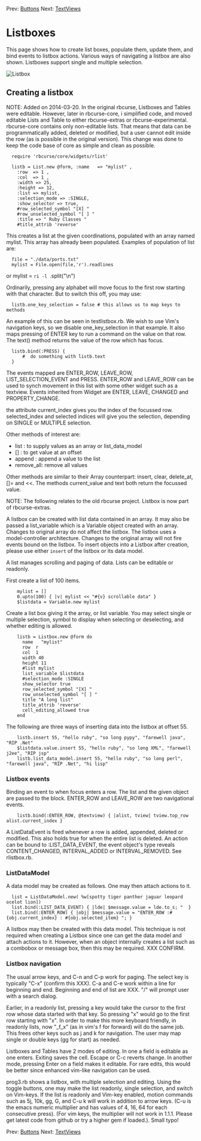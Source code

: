 
Prev: [Buttons](button.md)
Next: [TextViews](textview.md)

# Listboxes

This page shows how to create list boxes, populate them, update them, and bind events to listbox actions.
Various ways of navigating a listbox are also shown. Listboxes support single and multiple selection.

![Listbox](http://www.benegal.org/files/screen/nc_list_edit.png)

## Creating a listbox

NOTE: Added on 2014-03-20. In the original rbcurse, Listboxes and Tables were editable. However, later in rbcurse-core, i simplified code, and moved editable Lists and Table to either rbcurse-extras or rbcurse-experimental. rbcurse-core contains only non-editable lists. That means that data can be programmatically added, deleted or modified, but a user cannot edit inside the row (as is possible in the original version). This change was done to keep the code base of core as simple and clean as possible.


      require 'rbcurse/core/widgets/rlist'

      listb = List.new @form, :name   => "mylist" ,
        :row  => 1 ,
        :col  => 1 ,
        :width => 25,
        :height => 12,
        :list => mylist,
        :selection_mode => :SINGLE,
        :show_selector => true,
        #row_selected_symbol "[X] "
        #row_unselected_symbol "[ ] "
        :title => " Ruby Classes "
        #title_attrib 'reverse'

This creates a list at the given coordinations, populated with an array named mylist. This array has already been populated. Examples of population of list are:

   
      file = "./data/ports.txt"
      mylist = File.open(file,'r').readlines 

or 
      mylist = `ri -l `.split("\n")

Ordinarily, pressing any alphabet will move focus to the first row starting with that character. But to switch this off, you may use:


      listb.one_key_selection = false # this allows us to map keys to methods

An example of this can be seen in testlistbox.rb. We wish to use Vim's navigation keys, so we disable one_key_selection in that example. It also maps pressing of ENTER key to run a command on the value on that row. The text() method returns the value of the row which has focus.


      listb.bind(:PRESS) { 
          #  do something with listb.text
      }

The events mapped are ENTER_ROW, LEAVE_ROW, LIST_SELECTION_EVENT and PRESS. ENTER_ROW and LEAVE_ROW can be used
to synch movement in this list with some other widget such as a textview. Events inherited from Widget are ENTER, LEAVE, CHANGED and PROPERTY_CHANGE.

the attribute current_index gives you the index of the focussed row. selected_index and selected indices will give you the selection, depending on SINGLE or MULTIPLE selection.

Other methods of interest are:

- list : to supply values as an array or list_data_model
- []   : to get value at an offset
- append : append a value to the list
- remove_all: remove all values

Other methods are similar to their Array counterpart: insert, clear, delete_at, []= and <<.
The methods current_value and text both return the focussed value.

NOTE: The following relates to the old rbcurse project. Listbox is now part of rbcurse-extras.

A listbox can be created with list data contained in an array. It may also be passed a list_variable which is a Variable object created with an array. Changes to original array do not affect the listbox. The listbox uses a model-controller architecture. Changes to the original array will not fire events bound on the listbox. To insert objects into a Listbox after creation, please use either `insert` of the listbox or its data model. 

A list manages scrolling and paging of data. Lists can be editable or readonly.

First create a list of 100 items.

        mylist = []
        0.upto(100) { |v| mylist << "#{v} scrollable data" }
        $listdata = Variable.new mylist

Create a list box giving it the array, or list variable. You may select single or multiple selection, symbol to display when selecting or deselecting, and whether editing is allowed.


        listb = Listbox.new @form do
          name   "mylist" 
          row  r 
          col  1 
          width 40
          height 11
          #list mylist
          list_variable $listdata
          #selection_mode :SINGLE
          show_selector true
          row_selected_symbol "[X] "
          row_unselected_symbol "[ ] "
          title "A long list"
          title_attrib 'reverse'
          cell_editing_allowed true
        end

The following are three ways of inserting data into the listbox at offset 55.

        listb.insert 55, "hello ruby", "so long pypy", "farewell java", "RIP .Net"
        $listdata.value.insert 55, "hello ruby", "so long XML", "farewell j2ee", "RIP jsp"
        listb.list_data_model.insert 55, "hello ruby", "so long perl", "farewell java", "RIP .Net", "hi lisp"


### Listbox events

Binding an event to when focus enters a row. The list and the given object are passed to the block. ENTER_ROW and LEAVE_ROW are two navigational events.

        listb.bind(:ENTER_ROW, @textview) { |alist, tview| tview.top_row alist.current_index }

A ListDataEvent is fired whenever a row is added, appended, deleted or modified. This also holds true for when the entire list is deleted. An action can be bound to :LIST_DATA_EVENT, the event object's type reveals CONTENT_CHANGED, INTERVAL_ADDED or INTERVAL_REMOVED. See rlistbox.rb.

### ListDataModel

A data model may be created as follows. One may then attach actions to it.

      list = ListDataModel.new( %w[spotty tiger panther jaguar leopard ocelot lion])
      list.bind(:LIST_DATA_EVENT) { |lde| $message.value = lde.to_s; "  } 
      list.bind(:ENTER_ROW) { |obj| $message.value = "ENTER_ROW :#{obj.current_index} : #{obj.selected_item} "; }

A listbox may then be created with this data model. This technique is not required when creating a Listbox since one can get the data model and attach actions to it. However, when an object internally creates a list such as a combobox or message box, then this may be required. XXX CONFIRM.

### Listbox navigation

The usual arrow keys, and C-n and C-p work for paging. The select key is typically "C-x" (confirm this XXX). C-a and C-e work within a line for beginning and end. Beginning and end of list are XXX. "/" will prompt user with a search dialog.

Earlier, in a readonly list, pressing a key would take the cursor to the first row whose data started with that key. So pressing "x" would go to the first row starting with "x". In order to make this more keyboard friendly, in readonly lists, now "_f_x" (as in vim's f for forward) will do the same job. This frees other keys such as j and k for navigation. The user may map single or double keys (gg for start) as needed.


Listboxes and Tables have 2 modes of editing. In one a field is editable as one enters. Exiting saves the cell. Escape or C-c reverts change. In another mode, pressing Enter on a field makes it editable. For rare edits, this would be better since enhanced vim-like navigation can be used. 

prog3.rb shows a listbox, with multiple selection and editing. Using the toggle buttons, one may make the list readonly, single selection, and switch on Vim-keys. If the list is readonly and Vim-key enabled, motion commands such as 5j, 10k, gg, G, and C-u k will work in addition to arrow keys. (C-u is the emacs numeric multiplier and has values of 4, 16, 64 for each consecutive press). (For vim keys, the multiplier will not work in 1.1.1. Please get latest code from github or try a higher gem if loaded.). Small typo!



Prev: [Buttons](button.md)
Next: [TextViews](textview.md)
